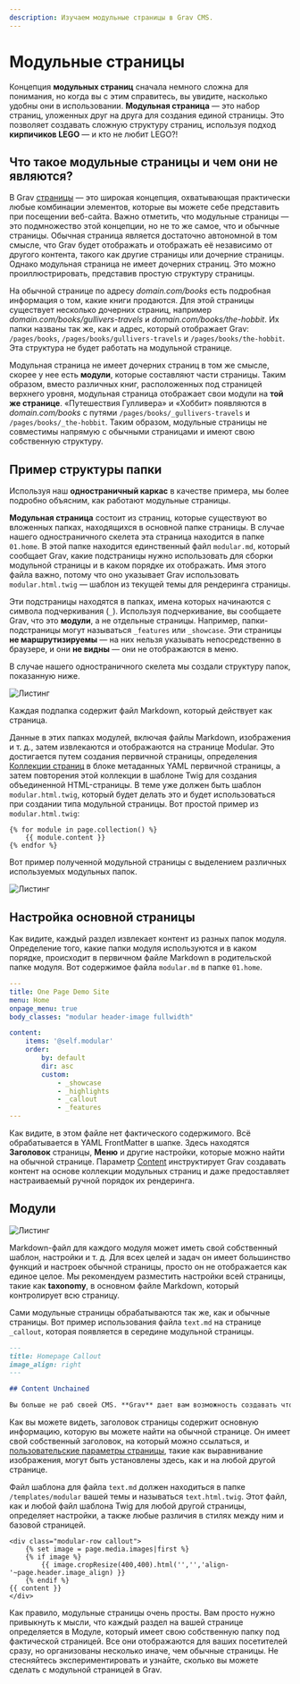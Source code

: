 ```yaml
---
description: Изучаем модульные страницы в Grav CMS.
---
```


# Модульные страницы

Концепция **модульных страниц** сначала немного сложна для понимания, но когда вы с этим справитесь, вы увидите, насколько удобны они в использовании. **Модульная страница** — это набор страниц, уложенных друг на друга для создания единой страницы. Это позволяет создавать сложную структуру страниц, используя подход **кирпичиков LEGO** — и кто не любит LEGO?!

## Что такое модульные страницы и чем они не являются?

В Grav [страницы](../content-pages) — это широкая концепция, охватывающая практически любые комбинации элементов, которые вы можете себе представить при посещении веб-сайта. Важно отметить, что модульные страницы — это подмножество этой концепции, но не то же самое, что и обычные страницы. Обычная страница является достаточно автономной в том смысле, что Grav будет отображать и отображать её независимо от другого контента, такого как другие страницы или дочерние страницы. Однако модульная страница не имеет дочерних страниц. Это можно проиллюстрировать, представив простую структуру страницы.

На обычной странице по адресу _domain.com/books_ есть подробная информация о том, какие книги продаются. Для этой страницы существует несколько дочерних страниц, например _domain.com/books/gullivers-travels_ и _domain.com/books/the-hobbit_. Их папки названы так же, как и адрес, который отображает Grav: `/pages/books`, `/pages/books/gullivers-travels` и `/pages/books/the-hobbit`. Эта структура не будет работать на модульной странице.

Модульная страница не имеет дочерних страниц в том же смысле, скорее у нее есть **модули**, которые составляют части страницы. Таким образом, вместо различных книг, расположенных под страницей верхнего уровня, модульная страница отображает свои модули на **той же странице**. «Путешествия Гулливера» и «Хоббит» появляются в _domain.com/books_ с путями `/pages/books/_gullivers-travels` и `/pages/books/_the-hobbit`. Таким образом, модульные страницы не совместимы напрямую с обычными страницами и имеют свою собственную структуру.

## Пример структуры папки

Используя наш **одностраничный каркас** в качестве примера, мы более подробно объясним, как работают модульные страницы.

**Модульная страница** состоит из страниц, которые существуют во вложенных папках, находящихся в основной папке страницы. В случае нашего одностраничного скелета эта страница находится в папке `01.home`. В этой папке находится единственный файл `modular.md`, который сообщает Grav, какие подстраницы нужно использовать для сборки модульной страницы и в каком порядке их отображать. Имя этого файла важно, потому что оно указывает Grav использовать `modular.html.twig` — шаблон из текущей темы для рендеринга страницы.

Эти подстраницы находятся в папках, имена которых начинаются с символа подчеркивания (`_`). Используя подчеркивание, вы сообщаете Grav, что это **модули**, а не отдельные страницы. Например, папки-подстраницы могут называться `_features` или `_showcase`. Эти страницы **не маршрутизируемы** — на них нельзя указывать непосредственно в браузере, и они **не видны** — они не отображаются в меню.

В случае нашего одностраничного скелета мы создали структуру папок, показанную ниже.

![Листинг](modular-explainer-2.jpg?classes=shadow)

Каждая подпапка содержит файл Markdown, который действует как страница.

Данные в этих папках модулей, включая файлы Markdown, изображения и т. д., затем извлекаются и отображаются на странице Modular. Это достигается путем создания первичной страницы, определения [Коллекции страниц](../collections) в блоке метаданных YAML первичной страницы, а затем повторения этой коллекции в шаблоне Twig для создания объединенной HTML-страницы. В теме уже должен быть шаблон `modular.html.twig`, который будет делать это и будет использоваться при создании типа модульной страницы. Вот простой пример из `modular.html.twig`:


```twig
{% for module in page.collection() %}
    {{ module.content }}
{% endfor %}
```


Вот пример полученной модульной страницы с выделением различных используемых модульных папок.

![Листинг](modular-explainer-1.jpg?classes=shadow)

## Настройка основной страницы

Как видите, каждый раздел извлекает контент из разных папок модуля. Определение того, какие папки модуля используются и в каком порядке, происходит в первичном файле Markdown в родительской папке модуля. Вот содержимое файла `modular.md` в папке `01.home`.

```yaml
---
title: One Page Demo Site
menu: Home
onpage_menu: true
body_classes: "modular header-image fullwidth"

content:
    items: '@self.modular'
    order:
        by: default
        dir: asc
        custom:
            - _showcase
            - _highlights
            - _callout
            - _features
---
```

Как видите, в этом файле нет фактического содержимого. Всё обрабатывается в YAML FrontMatter в шапке. Здесь находятся **Заголовок** страницы, **Меню** и другие настройки, которые можно найти на обычной странице. Параметр [Content](../collections/#varianty-sortirovki) инструктирует Grav создавать контент на основе коллекции модульных страниц и даже предоставляет настраиваемый ручной порядок их рендеринга.

## Модули

![Листинг](modular-explainer-3.jpg?classes=shadow)

Markdown-файл для каждого модуля может иметь свой собственный шаблон, настройки и т. д. Для всех целей и задач он имеет большинство функций и настроек обычной страницы, просто он не отображается как единое целое. Мы рекомендуем разместить настройки всей страницы, такие как **taxonomy**, в основном файле Markdown, который контролирует всю страницу.

Сами модульные страницы обрабатываются так же, как и обычные страницы. Вот пример использования файла `text.md` на странице `_callout`, которая появляется в середине модульной страницы.

```markdown
---
title: Homepage Callout
image_align: right
---

## Content Unchained

Вы больше не раб своей CMS. **Grav** дает вам возможность создавать что угодно: [простой одностраничный сайт](#), [красивый блог](#), мощный и многофункциональный [сайт продукта](#) или почти все, что вы можете придумать!
```

Как вы можете видеть, заголовок страницы содержит основную информацию, которую вы можете найти на обычной странице. Он имеет свой собственный заголовок, на который можно ссылаться, и [пользовательские параметры страницы](../headers/#polzovatelskie-zagolovki), такие как выравнивание изображения, могут быть установлены здесь, как и на любой другой странице.

Файл шаблона для файла `text.md` должен находиться в папке `/templates/modular` вашей темы и называться `text.html.twig`. Этот файл, как и любой файл шаблона Twig для любой другой страницы, определяет настройки, а также любые различия в стилях между ним и базовой страницей.


```twig
<div class="modular-row callout">
    {% set image = page.media.images|first %}
    {% if image %}
        {{ image.cropResize(400,400).html('','','align-'~page.header.image_align) }}
    {% endif %}
{{ content }}
</div>
```

Как правило, модульные страницы очень просты. Вам просто нужно привыкнуть к мысли, что каждый раздел на вашей странице определяется в Модуле, который имеет свою собственную папку под фактической страницей. Все они отображаются для ваших посетителей сразу, но организованы несколько иначе, чем обычные страницы. Не стесняйтесь экспериментировать и узнайте, сколько вы можете сделать с модульной страницей в Grav.
